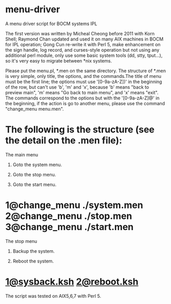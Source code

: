 # menu-driver
A menu driver script for BOCM systems IPL

The first version was written by Micheal Cheong before 2011 with Korn Shell;
Raymond Chan updated and used it on many AIX machines in BOCM for IPL operation;
Gong Cun re-write it with Perl 5, make enhancement on the sign handle, log record, and curses-style operation but not using any additional perl module, only use some basic system tools (dd, stty, tput...), so it's very easy to migrate between *nix systems.

Please put the menu.pl, *.men on the same directory. The structure of *.men is very simple, only title, the options, and the commands.The title of menu must be the first line; the options must use '[0-9a-zA-Z])' in the beginning of the row, but can't use 'b', 'm' and 'x', because 'b' means "back to preview main", 'm' means "Go back to main menu", and 'x' means "exit". The commands correspond to the options but with the '[0-9a-zA-Z]@' in the beginning, if the action is go to another menu, please use the command "change_menu menu.men".

The following is the structure (see the detail on the .men file):
====================
The main menu

1) Goto the system menu.

2) Goto the stop menu.

3) Goto the start menu.

1@change_menu ./system.men
2@change_menu ./stop.men
3@change_menu ./start.men
======================
The stop menu

1) Backup the system.

2) Reboot the system.

1@sysback.ksh
2@reboot.ksh
=======================

The script was tested on AIX5,6,7 with Perl 5.


